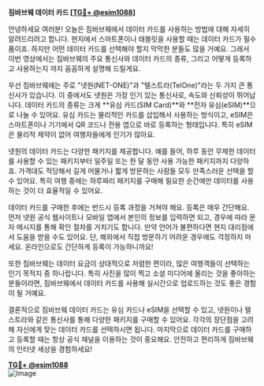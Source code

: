 **짐바브웨 데이터 카드 [[TG💪+ @esim1088](https://t.me/s/esim1088)]**

안녕하세요 여러분! 오늘은 짐바브웨에서 데이터 카드를 사용하는 방법에 대해 자세히 알려드리려고 합니다. 현지에서 스마트폰이나 태블릿을 사용할 때는 데이터 카드가 필수품이죠. 하지만 어떤 데이터 카드를 선택해야 할지 막막한 분들도 많을 거예요. 그래서 이번 영상에서는 짐바브웨의 주요 통신사와 데이터 카드의 종류, 그리고 어떻게 등록하고 사용하는지 까지 꼼꼼하게 설명해 드릴게요.

우선 짐바브웨에는 주로 "넷원(NET-ONE)"과 "텔스트라(TelOne)"라는 두 가지 큰 통신사가 있습니다. 이 중에서도 넷원은 가장 인기 있는 통신사로, 속도와 신뢰성이 뛰어납니다. 데이터 카드의 종류는 크게 **유심 카드(SIM Card)**와 **전자 유심(eSIM)**으로 나눌 수 있어요. 유심 카드는 물리적인 카드를 삽입해서 사용하는 방식이고, eSIM은 스마트폰이나 기기에서 QR 코드나 전용 앱으로 바로 등록하는 형태입니다. 특히 eSIM은 물리적 제약이 없어 여행자들에게 인기가 많아요.

넷원의 데이터 카드는 다양한 패키지를 제공합니다. 예를 들어, 하루 동안 무제한 데이터를 사용할 수 있는 패키지부터 일주일 또는 한 달 동안 사용 가능한 패키지까지 다양하죠. 가격대도 적당해서 길게 머물거나 짧게 방문하는 사람들 모두 만족스러운 선택을 할 수 있어요. 특히 여행 중에는 하루짜리 패키지를 구매해 필요한 순간에만 데이터를 사용하는 것이 더 효율적일 수 있어요.

데이터 카드를 구매한 후에는 반드시 등록 과정을 거쳐야 해요. 등록은 매우 간단해요. 먼저 넷원 공식 웹사이트나 모바일 앱에서 본인의 정보를 입력하면 되고, 경우에 따라 문자 메시지를 통해 확인 절차를 거치기도 합니다. 만약 언어가 불편하다면 현지 대리점에서 도움을 받을 수도 있어요. 단, 해외에서 직접 방문하기 어려운 경우에도 걱정하지 마세요. 온라인으로도 간단하게 등록이 가능하니까요!

또한 짐바브웨는 데이터 요금이 상대적으로 저렴한 편이라, 많은 여행객들이 선택하는 인기 목적지 중 하나랍니다. 특히 사진을 많이 찍고 소셜 미디어에 올리는 것을 좋아하는 분들이라면, 짐바브웨에서 데이터 카드를 사용해 실시간으로 업로드하는 것도 좋은 경험이 될 거예요.

결론적으로 짐바브웨 데이터 카드는 유심 카드나 eSIM을 선택할 수 있고, 넷원이나 텔스트라와 같은 통신사를 통해 다양한 패키지를 구매할 수 있어요. 각각의 장단점을 고려해 자신에게 맞는 데이터 카드를 선택하시면 됩니다. 마지막으로 데이터 카드를 구매하고 등록할 때는 항상 공식 채널을 이용하는 것이 중요해요. 안전하고 편리하게 짐바브웨의 인터넷 세상을 경험하세요!

**[TG💪+ @esim1088](https://t.me/s/esim1088)**  
![Image](https://i.postimg.cc/Y0z9fWf4/image.png)